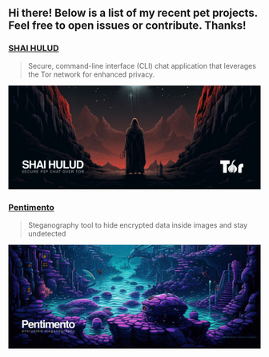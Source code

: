 ## Hi there! Below is a list of my recent pet projects. Feel free to open issues or contribute. Thanks!

### [SHAI HULUD](https://github.com/1F47E/go-shaihulud)

> Secure, command-line interface (CLI) chat application that leverages the Tor network for enhanced privacy.

<img src="https://github.com/1F47E/go-shaihulud/raw/dev/assets/banner.jpg">

### [Pentimento](https://github.com/1F47E/go-pentimento)

> Steganography tool to hide encrypted data inside images and stay undetected

<img src="https://raw.githubusercontent.com/1F47E/go-pentimento/master/assets/banner.jpg">

